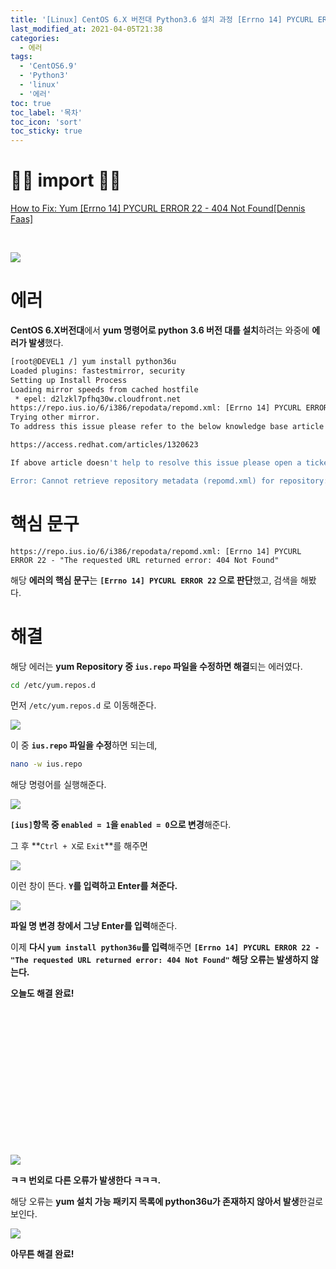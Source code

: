 ```yaml
---
title: '[Linux] CentOS 6.X 버전대 Python3.6 설치 과정 [Errno 14] PYCURL ERROR 22 - "The requested URL returned error: 404 Not Found" 에러 해결'
last_modified_at: 2021-04-05T21:38
categories: 
  - 에러
tags: 
  - 'CentOS6.9' 
  - 'Python3' 
  - 'linux' 
  - '에러'
toc: true
toc_label: '목차'
toc_icon: 'sort'
toc_sticky: true
---
```

# 🙆‍♂️ import 🙇‍♂️

[How to Fix: Yum [Errno 14] PYCURL ERROR 22 - 404 Not Found[Dennis Faas]](https://www.infopackets.com/news/10622/how-fix-yum-errno-14-pycurl-error-22-404-not-found)

[]()

[]()

[]()

[]()

[]()

<br>




![](https://images.velog.io/images/gillog/post/36898252-34a9-4a31-8d0d-a37ca2c94b6c/image.png)

# 에러

**CentOS 6.X버전대**에서 **yum 명령어로 python 3.6 버전 대를 설치**하려는 와중에 **에러가 발생**했다.

```bash
[root@DEVEL1 /] yum install python36u
Loaded plugins: fastestmirror, security
Setting up Install Process
Loading mirror speeds from cached hostfile
 * epel: d2lzkl7pfhq30w.cloudfront.net
https://repo.ius.io/6/i386/repodata/repomd.xml: [Errno 14] PYCURL ERROR 22 - "The requested URL returned error: 404 Not Found"
Trying other mirror.
To address this issue please refer to the below knowledge base article 

https://access.redhat.com/articles/1320623

If above article doesn't help to resolve this issue please open a ticket with Red Hat Support.

Error: Cannot retrieve repository metadata (repomd.xml) for repository: ius. Please verify its path and try again
```

# 핵심 문구

```
https://repo.ius.io/6/i386/repodata/repomd.xml: [Errno 14] PYCURL ERROR 22 - "The requested URL returned error: 404 Not Found"
```

해당 **에러의 핵심 문구**는 **`[Errno 14] PYCURL ERROR 22` 으로 판단**했고, 검색을 해봤다.

# 해결

해당 에러는 **yum Repository 중 `ius.repo` 파일을 수정하면 해결**되는 에러였다.

```bash
cd /etc/yum.repos.d
```

먼저 `/etc/yum.repos.d` 로 이동해준다.

![](https://images.velog.io/images/gillog/post/0a8b6871-330e-4862-9ea2-f96341bc5d10/image.png)

이 중 **`ius.repo` 파일을 수정**하면 되는데,

```bash
nano -w ius.repo
```

해당 명령어를 실행해준다.

![](https://images.velog.io/images/gillog/post/55214b05-612a-488c-84c9-7650e3ef6a05/image.png)


**`[ius]`항목 중 `enabled = 1`을 `enabled = 0`으로 변경**해준다.

그 후 **`Ctrl + X`로 `Exit`**를 해주면

![](https://images.velog.io/images/gillog/post/b3c8dfe5-e26a-4403-bfe7-124da31382e4/image.png)

이런 창이 뜬다. **`Y`를 입력하고 Enter를 쳐준다.**

![](https://images.velog.io/images/gillog/post/fd9dbd43-5b2b-483f-bf92-ac1cb0747394/image.png)

**파일 명 변경 창에서 그냥 Enter를 입력**해준다.



이제 **다시 `yum install python36u`를 입력**해주면 
**`[Errno 14] PYCURL ERROR 22 - "The requested URL returned error: 404 Not Found"` 해당 오류는 발생하지 않는다.**



**오늘도 해결 완료!**


<br>
<br>
<br>
<br>
<br>
<br>
<br>
<br>
<br>
<br>
<br>
<br>
<br>

![](https://images.velog.io/images/gillog/post/a7f943d9-b03c-4c8e-89a8-edf1c89f618b/image.png)

**ㅋㅋ 번외로 다른 오류가 발생한다 ㅋㅋㅋ.**

해당 오류는 **yum 설치 가능 패키지 목록에 python36u가 존재하지 않아서 발생**한걸로 보인다.

![](https://images.velog.io/images/gillog/post/bc2e4328-e5a2-482f-b68a-e525fc0b242e/image.png)


**아무튼 해결 완료!**
